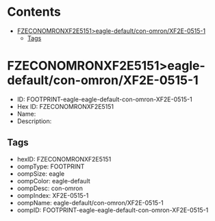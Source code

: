 



Contents
========

* [FZECONOMRONXF2E5151>eagle-default/con-omron/XF2E-0515-1](#fzeconomronxf2e5151eagle-defaultcon-omronxf2e-0515-1)
	* [Tags](#tags)

# FZECONOMRONXF2E5151>eagle-default/con-omron/XF2E-0515-1

- ID: FOOTPRINT-eagle-eagle-default-con-omron-XF2E-0515-1
- Hex ID: FZECONOMRONXF2E5151
- Name: 
- Description: 

## Tags

- hexID: FZECONOMRONXF2E5151
- oompType: FOOTPRINT
- oompSize: eagle
- oompColor: eagle-default
- oompDesc: con-omron
- oompIndex: XF2E-0515-1
- oompName: eagle-default/con-omron/XF2E-0515-1
- oompID: FOOTPRINT-eagle-eagle-default-con-omron-XF2E-0515-1
